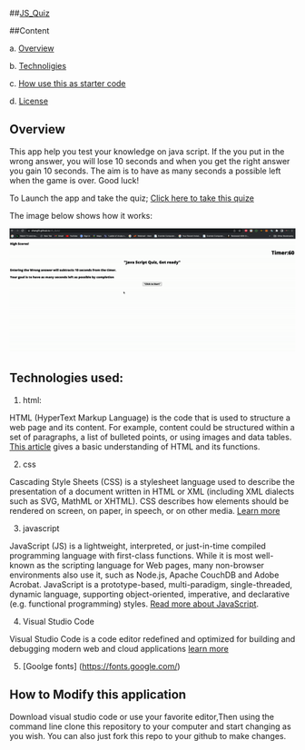 
##[JS_Quiz](https://shangfii.github.io/JS_Quiz/)

##Content 

a. [Overview](https://github.com/shangfii/JS_Quiz#overview)

b. [Technoligies](https://github.com/shangfii/JS_Quiz#technologies-used)

c. [How use this as starter code](https://github.com/shangfii/JS_Quiz#how-to-modify-this-application)


d. [License](https://github.com/shangfii/JS_Quiz/blob/main/LICENSE)

## Overview

This app help you test your knowledge on java script. If the you put in the wrong answer, you will lose 10 seconds and when you get the right answer
you gain 10 seconds. The aim is to have as many seconds a possible left when the game is over. Good luck!

To Launch the app and take the quiz; [Click here to take this quize](https://shangfii.github.io/JS_Quiz/) 


The image below shows how it works:

![UseCase of Quiz App](https://github.com/shangfii/JS_Quiz/blob/main/ezgif.com-gif-maker.gif)


## Technologies used:

1. html: 


HTML (HyperText Markup Language) is the code that is used to structure a web page and its content. For example, content could be structured within a set of paragraphs, a list of bulleted points, or using images and data tables. [This article](https://developer.mozilla.org/en-US/docs/Learn/Getting_started_with_the_web/HTML_basics) gives a basic understanding of HTML and its functions.
 
2. css

Cascading Style Sheets (CSS) is a stylesheet language used to describe the presentation of a document written in HTML or XML (including XML dialects such as SVG, MathML or XHTML). CSS describes how elements should be rendered on screen, on paper, in speech, or on other media. [Learn more](https://developer.mozilla.org/en-US/docs/Learn/Getting_started_with_the_web/HTML_basics)

3. javascript

JavaScript (JS) is a lightweight, interpreted, or just-in-time compiled programming language with first-class functions. While it is most well-known as the scripting language for Web pages, many non-browser environments also use it, such as Node.js, Apache CouchDB and Adobe Acrobat. JavaScript is a prototype-based, multi-paradigm, single-threaded, dynamic language, supporting object-oriented, imperative, and declarative (e.g. functional programming) styles. [Read more about JavaScript](https://developer.mozilla.org/en-US/docs/Web/JavaScript).

4. Visual Studio Code


Visual Studio Code is a code editor redefined and optimized for building and debugging modern web and cloud applications
[learn more](https://code.visualstudio.com/)

5. [Goolge fonts] (https://fonts.google.com/)

## How to Modify this application

Download visual studio code or use your favorite editor,Then using the command line clone this repository to your computer and start changing as you wish.
You can also just fork this repo to your github to make changes.

